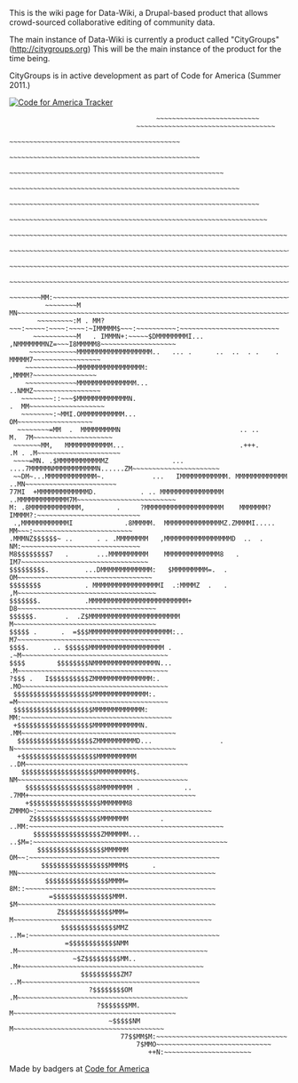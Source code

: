 This is the wiki page for Data-Wiki, a Drupal-based product that allows crowd-sourced collaborative editing of community data.

The main instance of Data-Wiki is currently a product called "CityGroups" (http://citygroups.org)
This will be the main instance of the product for the time being.

CityGroups is in active development as part of Code for America (Summer 2011.)

[![Code for America Tracker](http://stats.codeforamerica.org/codeforamerica/Data-Wiki.png)](http://stats.codeforamerica.org/projects/Data-Wiki)


                                         ~~~~~~~~~~~~~~~~~~~~~~~~~~                                   
                                    ~~~~~~~~~~~~~~~~~~~~~~~~~~~~~~~~~~~                          
                                ~~~~~~~~~~~~~~~~~~~~~~~~~~~~~~~~~~~~~~~~~~~                           
                              ~~~~~~~~~~~~~~~~~~~~~~~~~~~~~~~~~~~~~~~~~~~~~~~~                          
                           ~~~~~~~~~~~~~~~~~~~~~~~~~~~~~~~~~~~~~~~~~~~~~~~~~~~~~~                       
                         ~~~~~~~~~~~~~~~~~~~~~~~~~~~~~~~~~~~~~~~~~~~~~~~~~~~~~~~~~~                     
                      ~~~~~~~~~~~~~~~~~~~~~~~~~~~~~~~~~~~~~~~~~~~~~~~~~~~~~~~~~~~~~~~                  
                     ~~~~~~~~~~~~~~~~~~~~~~~~~~~~~~~~~~~~~~~~~~~~~~~~~~~~~~~~~~~~~~~~~               
                  ~~~~~~~~~~~~~~~~~~~~~~~~~~~~~~~~~~~~~~~~~~~~~~~~~~~~~~~~~~~~~~~~~~~~~~             
                 ~~~~~~~~~~~~~~~~~~~~~~~~~~~~~~~~~~~~~~~~~~~~~~~~~~~~~~~~~~~~~~~~~~~~~~~~~             
                ~~~~~~~~~~~~~~~~~~~~~~~~~~~~~~~~~~~~~~~~~~~~~~~~~~~~~~~~~~~~~~~~~~~~~~~~~~~       
               ~~~~~~~~~~~~~~~~~~~~~~~~~~~~~~~~~~~~~~~~~~~~~~~~~~~~~~~~~~~~~~~~~~~~~~~~~~~~~           
             ~~~~~~~~MM:~~~~~~~~~~~~~~~~~~~~~~~~~~~~~~~~~~~~~~~~~~~~~~~~~~~~~~~~~~~~~~~~~~~~~~          
             ~~~~~~~~M MN~~~~~~~~~~~~~~~~~~~~~~~~~~~~~~~~~~~~~~~~~~~~~~~~~~~~~~~~~~~~~~~~~~~~~         
           ~~~~~~~~~:M . MM?~~~:~~~~~:~~~~:~~~~:~IMMMMM$~~~:~~~~~~~~~~:~~~~~~~~~~~~~~~~~~~~~~~~~        
          ~~~~~~~~~~~M   . IMMMN+:~~~~~$DMMMMMMMMI...  ,NMMMMMMMNZ=~~~I8MMMMM8~~~~~~~~~~~~~~~~~~~       
         ~~~~~~~~~~~~MMMMMMMMMMMMMMMMMMM..   ... .      ..  ..  . .    .   MMMMM7~~~~~~~~~~~~~~~~~      
        ~~~~~~~~~~~~~MMMMMMMMMMMMMMMMM:                                     ,MMMM?~~~~~~~~~~~~~~~~    
        ~~~~~~~~~~~~~MMMMMMMMMMMMMMM...                                     ..NMMZ~~~~~~~~~~~~~~~~~    
       ~~~~~~~~::~~~$MMMMMMMMMMMMMN.                                        .  MM~~~~~~~~~~~~~~~~~~~   
       ~~~~~~~~:~MMI.OMMMMMMMMMMM...                                           OM~~~~~~~~~~~~~~~~~~~   
      ~~~~~~~~=MM  .  MMMMMMMMMN                              .. ..        M.  7M~~~~~~~~~~~~~~~~~~~~
     ~~~~~~~MM,   MMMMMMMMMMMM...                             .+++.      .M . .M~~~~~~~~~~~~~~~~~~~~~ 
     ~~~~=MN. .$MMMMMMMMMMMMZ                ... ....7MMMMMNMMMMMMMMMMMN......ZM~~~~~~~~~~~~~~~~~~~~~~  
     ~~DM~...MMMMMMMMMMMMM~.            ...   IMMMMMMMMMMMM. MMMMMMMMMMMMM ..MN~~~~~~~~~~~~~~~~~~~~~~~  
    77MI  +MMMMMMMMMMMMMD.           . .. MMMMMMMMMMMMMMMM  ..MMMMMMMMMMMMM7M~~~~~~~~~~~~~~~~~~~~~~~~~ 
    M: .8MMMMMMMMMMMMM,        .     ?MMMMMMMMMMMMMMMMMMMM    MMMMMMM?IMMMM?:~~~~~~~~~~~~~~~~~~~~~~~~~~
     .,MMMMMMMMMMMMI             .8MMMMM.  MMMMMMMMMMMMMMMZ.ZMMMMI..... MM~~~:~~~~~~~~~~~~~~~~~~~~~~~~~
    .MMMNZ$$$$$$~ ..      . . .MMMMMMMM   ,MMMMMMMMMMMMMMMMMD  ..  .  NM:~~~~~~~~~~~~~~~~~~~~~~~~~~~~~~
    M8$$$$$$$$7   .       ...MMMMMMMMMM    MMMMMMMMMMMMMM8   .      IM7~~~~~~~~~~~~~~~~~~~~~~~~~~~~~~~~
    $$$$$$$$$.         ...DMMMMMMMMMMMMM:   $MMMMMMMMM=.  .        OM~~~~~~~~~~~~~~~~~~~~~~~~~~~~~~~~~~
    $$$$$$$$           . MMMMMMMMMMMMMMMMMI  .:MMMMZ  .   .       ,M~~~~~~~~~~~~~~~~~~~~~~~~~~~~~~~~~~~
    $$$$$$$.           .MMMMMMMMMMMMMMMMMMMMMMMMM+                D8~~~~~~~~~~~~~~~~~~~~~~~~~~~~~~~~~~~
    $$$$$$.       .  .Z$MMMMMMMMMMMMMMMMMMMMMMM                   M~~~~~~~~~~~~~~~~~~~~~~~~~~~~~~~~~~~~
    $$$$$ .      .  =$$$MMMMMMMMMMMMMMMMMMMMM:..                 M7~~~~~~~~~~~~~~~~~~~~~~~~~~~~~~~~~~~~
    $$$$.      .. $$$$$$MMMMMMMMMMMMMMMMMMM .                  .~M~~~~~~~~~~~~~~~~~~~~~~~~~~~~~~~~~~~~~
    $$$$        $$$$$$$$NMMMMMMMMMMMMMMMMN...                  .M~~~~~~~~~~~~~~~~~~~~~~~~~~~~~~~~~~~~~~
    ?$$$ .   I$$$$$$$$$$ZMMMMMMMMMMMMMMM:.                    .MO~~~~~~~~~~~~~~~~~~~~~~~~~~~~~~~~~~~~~
     $$$$$$$$$$$$$$$$$$$$MMMMMMMMMMMMMM:.                     =M~~~~~~~~~~~~~~~~~~~~~~~~~~~~~~~~~~~~~~  
     $$$$$$$$$$$$$$$$$$$$MMMMMMMMMMMMM:                      MM:~~~~~~~~~~~~~~~~~~~~~~~~~~~~~~~~~~~~~~  
     +$$$$$$$$$$$$$$$$$$$MMMMMMMMMMMMN.                    .MM~~~~~~~~~~~~~~~~~~~~~~~~~~~~~~~~~~~~~~~  
      $$$$$$$$$$$$$$$$$$$ZMMMMMMMMMMD...                 . N~~~~~~~~~~~~~~~~~~~~~~~~~~~~~~~~~~~~~~~~~ 
      +$$$$$$$$$$$$$$$$$$$MMMMMMMMMM                   ..DM~~~~~~~~~~~~~~~~~~~~~~~~~~~~~~~~~~~~~~~~~   
       $$$$$$$$$$$$$$$$$$$MMMMMMMMM$.                  NM~~~~~~~~~~~~~~~~~~~~~~~~~~~~~~~~~~~~~~~~~~~   
        $$$$$$$$$$$$$$$$$$8MMMMMMMM .           .. .7MM+~~~~~~~~~~~~~~~~~~~~~~~~~~~~~~~~~~~~~~~~~~   
        +$$$$$$$$$$$$$$$$$$MMMMMMM8            ZMMMO~:~~~~~~~~~~~~~~~~~~~~~~~~~~~~~~~~~~~~~~~~~~~~   
         Z$$$$$$$$$$$$$$$$$MMMMMMM        . ..MM:~~~~~~~~~~~~~~~~~~~~~~~~~~~~~~~~~~~~~~~~~~~~~~~~~     
          $$$$$$$$$$$$$$$$$ZMMMMMM...     ..$M=:~~~~~~~~~~~~~~~~~~~~~~~~~~~~~~~~~~~~~~~~~~~~~~~~~     
           $$$$$$$$$$$$$$$$$MMMMMM         OM~~:~~~~~~~~~~~~~~~~~~~~~~~~~~~~~~~~~~~~~~~~~~~~~~~~       
            $$$$$$$$$$$$$$$$$MMMM$      . MN~~~~~~~~~~~~~~~~~~~~~~~~~~~~~~~~~~~~~~~~~~~~~~~~~~         
             $$$$$$$$$$$$$$$$MMMM=       8M::~~~~~~~~~~~~~~~~~~~~~~~~~~~~~~~~~~~~~~~~~~~~~~~~          
              =$$$$$$$$$$$$$$$MMM.      $M~~~~~~~~~~~~~~~~~~~~~~~~~~~~~~~~~~~~~~~~~~~~~~~~~~         
                Z$$$$$$$$$$$$$MMM=      M~~~~~~~~~~~~~~~~~~~~~~~~~~~~~~~~~~~~~~~~~~~~~~~~~~           
                 $$$$$$$$$$$$$$MMZ   ..M=:~~~~~~~~~~~~~~~~~~~~~~~~~~~~~~~~~~~~~~~~~~~~~~~~              
                  =$$$$$$$$$$$$NMM    .M~~~~~~~~~~~~~~~~~~~~~~~~~~~~~~~~~~~~~~~~~~~~~~~~            
                    ~$Z$$$$$$$$$MM.. .M+~~~~~~~~~~~~~~~~~~~~~~~~~~~~~~~~~~~~~~~~~~~~~~               
                      $$$$$$$$$$ZM7 ..M~~~~~~~~~~~~~~~~~~~~~~~~~~~~~~~~~~~~~~~~~~~~~               
                        ?$$$$$$$$OM  .M~~~~~~~~~~~~~~~~~~~~~~~~~~~~~~~~~~~~~~~~~~~                 
                          ?$$$$$$$MM. M~~~~~~~~~~~~~~~~~~~~~~~~~~~~~~~~~~~~~~~~~                       
                             ~$$$$$NM M~~~~~~~~~~~~~~~~~~~~~~~~~~~~~~~~~~~~~~                          
                                77$$MM$M:~~~~~~~~~~~~~~~~~~~~~~~~~~~~~~~~~                             
                                    7$MMO~~~~~~~~~~~~~~~~~~~~~~~~~~~~~                            
                                       ++N:~~~~~~~~~~~~~~~~~~~~~~               
                                   
Made by badgers at [Code for America](http://codeforamerica.org)